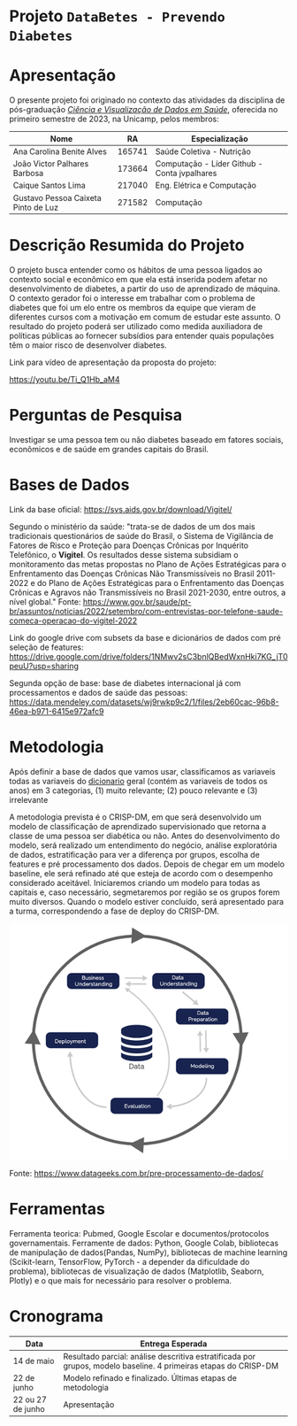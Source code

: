 # Projeto `DataBetes - Prevendo Diabetes`

# Apresentação

O presente projeto foi originado no contexto das atividades da disciplina de pós-graduação [*Ciência e Visualização de Dados em Saúde*](https://github.com/datasci4health/home), oferecida no primeiro semestre de 2023, na Unicamp, pelos membros:


|Nome  | RA | Especialização|
|--|--|--|
| Ana Carolina Benite Alves  | 165741  | Saúde Coletiva - Nutrição|
| João Victor Palhares Barbosa  | 173664  | Computação - Líder Github - Conta jvpalhares |
| Caique Santos Lima  | 217040  | Eng. Elétrica e Computação |
| Gustavo Pessoa Caixeta Pinto de Luz  | 271582  | Computação |


# Descrição Resumida do Projeto

O projeto busca entender como os hábitos de uma pessoa ligados ao contexto social e econômico em que ela está inserida podem afetar no desenvolvimento de diabetes, a partir do uso de aprendizado de máquina. O contexto gerador foi o interesse em trabalhar com o problema de diabetes que foi um elo entre os membros da equipe que vieram de diferentes cursos com a motivação em comum de estudar este assunto. O resultado do projeto poderá ser utilizado como medida auxiliadora de políticas públicas ao fornecer subsídios para entender quais populações têm o maior risco de desenvolver diabetes. 

Link para vídeo de apresentação da proposta do projeto:

https://youtu.be/Ti_Q1Hb_aM4

# Perguntas de Pesquisa

Investigar se uma pessoa tem ou não diabetes baseado em fatores sociais, econômicos e de saúde em grandes capitais do Brasil.

# Bases de Dados

Link da base oficial: https://svs.aids.gov.br/download/Vigitel/

Segundo o ministério da saúde: "trata-se de dados de um dos mais tradicionais questionários de saúde do Brasil, o Sistema de Vigilância de Fatores de Risco e Proteção para Doenças Crônicas por Inquérito Telefônico, o **Vigitel**. Os resultados desse sistema subsidiam o monitoramento das metas propostas no Plano de Ações Estratégicas para o Enfrentamento das Doenças Crônicas Não Transmissíveis no Brasil 2011-2022 e do Plano de Ações Estratégicas para o Enfrentamento das Doenças Crônicas e Agravos não Transmissíveis no Brasil 2021-2030, entre outros, a nível global." Fonte: https://www.gov.br/saude/pt-br/assuntos/noticias/2022/setembro/com-entrevistas-por-telefone-saude-comeca-operacao-do-vigitel-2022

Link do google drive com subsets da base e dicionários de dados com pré seleção de features: https://drive.google.com/drive/folders/1NMwv2sC3bnlQBedWxnHki7KG_jT0peuU?usp=sharing

Segunda opção de base: base de diabetes internacional já com processamentos e dados de saúde das pessoas: https://data.mendeley.com/datasets/wj9rwkp9c2/1/files/2eb60cac-96b8-46ea-b971-6415e972afc9



# Metodologia

Após definir a base de dados que vamos usar, classificamos as variaveis todas as variaveis do [dicionario](https://docs.google.com/spreadsheets/d/1aNySJ5izNeSEnhFt3PwWIv_5IPRt3P12/edit?usp=sharing&ouid=106016703712140707137&rtpof=true&sd=true) geral (contém as variaveis de todos os anos) em 3 categorias, (1) muito relevante; (2) pouco relevante e (3) irrelevante	

A metodologia prevista é o CRISP-DM, em que será desenvolvido um modelo de classificação de aprendizado supervisionado que retorna a classe de uma pessoa ser diabética ou não. Antes do desenvolvimento do modelo, será realizado um entendimento do negócio, análise exploratória de dados, estratificação para ver a diferença por grupos, escolha de features e pré processamento dos dados. Depois de chegar em um modelo baseline, ele será refinado até que esteja de acordo com o desempenho considerado aceitável. Iniciaremos criando um modelo para todas as capitais e, caso necessário, segmetaremos por região se os grupos forem muito diversos. Quando o modelo estiver concluído, será apresentado para a turma, correspondendo a fase de deploy do CRISP-DM.

![Fases da metodologia](img/crispdm.png)

Fonte: https://www.datageeks.com.br/pre-processamento-de-dados/

# Ferramentas
Ferramenta teorica: Pubmed, Google Escolar e documentos/protocolos governamentais.
Ferramente de dados: Python, Google Colab, bibliotecas de manipulação de dados(Pandas, NumPy), bibliotecas de machine learning (Scikit-learn, TensorFlow, PyTorch - a depender da dificuldade do problema), bibliotecas de visualização de dados (Matplotlib, Seaborn, Plotly) e o que mais for necessário para resolver o problema.

# Cronograma

|Data  | Entrega Esperada |
|--|--|
| 14 de maio | Resultado parcial: análise descritiva estratificada por grupos, modelo baseline. 4 primeiras etapas do CRISP-DM   |
| 22 de junho | Modelo refinado e finalizado. Últimas etapas de metodologia  |
| 22 ou 27 de junho  | Apresentação  |

